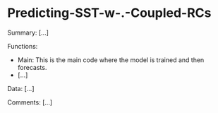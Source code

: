 # Predicting-SST-w-.-Coupled-RCs

Summary: [...]

Functions:
- Main: This is the main code where the model is trained and then forecasts.
- [...]

Data:
[...]

Comments:
[...]
